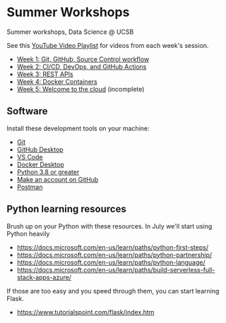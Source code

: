 # Summer Workshops

Summer workshops, Data Science @ UCSB

See this [YouTube Video Playlist](https://www.youtube.com/playlist?list=PLPUlxn-SEMFqHzfl1jDuAgdO1Odj5hz-2) for videos from each week's session.

- [Week 1: Git, GitHub, Source Control workflow](week1/)
- [Week 2: CI/CD, DevOps, and GitHub Actions](week2/)
- [Week 3: REST APIs](week3/)
- [Week 4: Docker Containers](week4/)
- [Week 5: Welcome to the cloud](week5/) (incomplete)

## Software

Install these development tools on your machine:

- [Git](https://git-scm.com/book/en/v2/Getting-Started-Installing-Git)
- [GitHub Desktop](https://desktop.github.com/)
- [VS Code](https://code.visualstudio.com/download)
- [Docker Desktop](https://docs.docker.com/get-docker/)
- [Python 3.8 or greater](https://www.python.org/downloads/)
- [Make an account on GitHub](https://github.com/join)
- [Postman](https://www.postman.com/)

## Python learning resources

Brush up on your Python with these resources. In July we'll start using Python heavily

- https://docs.microsoft.com/en-us/learn/paths/python-first-steps/
- https://docs.microsoft.com/en-us/learn/paths/python-partnership/
- https://docs.microsoft.com/en-us/learn/paths/python-language/
- https://docs.microsoft.com/en-us/learn/paths/build-serverless-full-stack-apps-azure/

If those are too easy and you speed through them, you can start learning Flask.

- https://www.tutorialspoint.com/flask/index.htm
